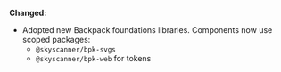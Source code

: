 **Changed:**

- Adopted new Backpack foundations libraries. Components now use scoped packages:
  - `@skyscanner/bpk-svgs`
  - `@skyscanner/bpk-web` for tokens
